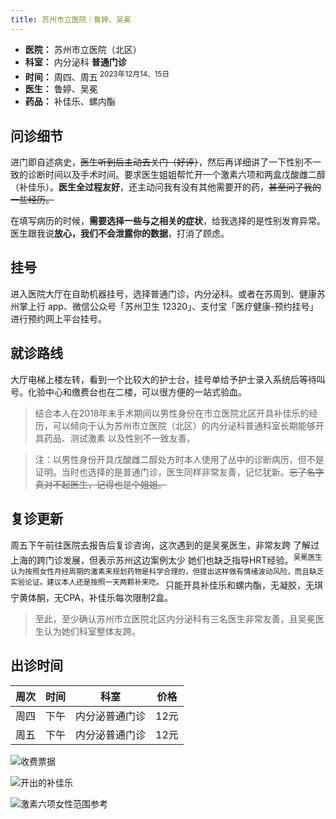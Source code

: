 ```yaml
---
title: 苏州市立医院｜鲁婷、吴冕
---
```


- **医院：** 苏州市立医院（北区）
- **科室：** 内分泌科 **普通门诊**
- **时间：** 周四、周五<sup> 2023年12月14、15日</sup>
- **医生：** 鲁婷、吴冕
- **药品：** 补佳乐、螺内酯

## 问诊细节

进门即自述病史，~~医生听到后主动去关门（好评）~~，然后再详细讲了一下性别不一致的诊断时间以及手术时间。要求医生姐姐帮忙开一个激素六项和两盒戊酸雌二醇（补佳乐）。**医生全过程友好**，还主动问我有没有其他需要开的药，~~甚至问了我的一些经历。~~

在填写病历的时候，**需要选择一些与之相关的症状**，给我选择的是性别发育异常。医生跟我说**放心，我们不会泄露你的数据**，打消了顾虑。

## 挂号

进入医院大厅在自助机器挂号，选择普通门诊，内分泌科。或者在苏周到、健康苏州掌上行 app、微信公众号「苏州卫生 12320」、支付宝「医疗健康-预约挂号」进行预约网上平台挂号。

## 就诊路线

大厅电梯上楼左转，看到一个比较大的护士台，挂号单给予护士录入系统后等待叫号。化验中心和缴费台也在二楼，可以很方便的一站式验血。

> 结合本人在2018年未手术期间以男性身份在市立医院北区开具补佳乐的经历，可以倾向于认为苏州市立医院（北区）的内分泌科普通科室长期能够开具药品、测试激素 以及性别不一致友善。

> 注：以男性身份开具戊酸雌二醇处方时本人使用了丛中的诊断病历，但不是证明。当时也选择的是普通门诊，医生同样非常友善，记忆犹新。~~忘了名字真对不起医生，记得也是个姐姐。~~

## 复诊更新

周五下午前往医院去报告后复诊咨询，这次遇到的是吴冕医生，非常友跨 了解过上海的跨门诊发展，但表示苏州这边案例太少 她们也缺乏指导HRT经验。<sup>吴冕医生认为按照女性月经周期的激素来规划药物是科学合理的，但提出这样做有情绪波动风险，而且缺乏实验论证。建议本人还是按照一天两颗补来吃。 </sup>只能开具补佳乐和螺内酯，无凝胶，无琪宁黄体酮，无CPA，补佳乐每次限制2盒。

> 至此，至少确认苏州市立医院北区内分泌科有三名医生非常友善，且吴冕医生认为她们科室整体友跨。

## 出诊时间

周次 | 时间 | 科室         | 价格
----|-----|--------------|-----
周四 | 下午 | 内分泌普通门诊 | 12元
周五 | 下午 | 内分泌普通门诊 | 12元

![收费票据](https://github.com/project-trans/MtF-wiki/assets/52900290/204fc8dd-05cf-43c8-a810-d35f6641c932)

![开出的补佳乐](https://github.com/project-trans/MtF-wiki/assets/52900290/5eb78d63-f4e5-4b11-86b5-42ca694af4ea)

![激素六项女性范围参考](https://github.com/Baizhi-Angelica/MtF-wiki-20231214/assets/52900290/fad679f7-0cca-4f17-a18f-341b1217c8c4)

